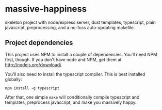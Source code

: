 massive-happiness
=================

skeleton project with node/express server, dust templates, typescript, plain javascript, preprocessing, and a no-fuss auto-updating makefile.

Project dependencies
--------------------
This project uses NPM to install a couple of dependencies.  You'll need NPM first, though.  If you don't have node and NPM, get them at http://nodejs.org/download/.

You'll also need to install the typescript compiler.  This is best installed globally:

    npm install -g typescript
    
After that, one simple `make` will conditionally compile typescript and templates, preprocess javascript, and make you massively happy.
